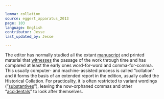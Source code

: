```yaml
---

lemma: collation
source: eggert_apparatus_2013
page: 103
language: English
contributor: Jesse
last_updated_by: Jesse

---
```

The editor has normally studied all the extant [manuscript](manuscript.html) and printed material that [witnesses](witness.html) the passage of the work through time and has compared at least the early ones word-for-word and comma-for-comma. This usually computer- and machine-assisted process is called “collation” and it forms the basis of an extended report in the edition, usually called the Historical Collation. For practicality, it is often restricted to variant wordings (“[substantives](substantive.html)”), leaving the now-orphaned commas and other “[accidentals](accidental.html)” to look after themselves.
